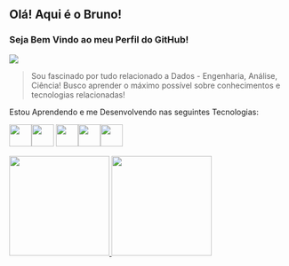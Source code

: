 ## Olá! Aqui é o Bruno!
### Seja Bem Vindo ao meu Perfil do GitHub!

![](https://tenor.com/view/batman-lightning-batman-trevas1-batman-trevas-gif-12871743)

>Sou fascinado por tudo relacionado a Dados - Engenharia, Análise, Ciência! Busco aprender o máximo possível sobre conhecimentos e tecnologias relacionadas!

Estou Aprendendo e me Desenvolvendo nas seguintes Tecnologias:

<i class="devicon-python-plain-wordmark" width="40" height="40"></i>
<img src="https://cdn.jsdelivr.net/gh/devicons/devicon/icons/python/python-original.svg" width="40" height="40"/><img src="https://cdn.jsdelivr.net/gh/devicons/devicon/icons/r/r-original.svg" width="40" height="40"/> <img src="https://cdn.jsdelivr.net/gh/devicons/devicon/icons/mysql/mysql-original.svg" width="40" height="40"/><img src="https://cdn.jsdelivr.net/gh/devicons/devicon/icons/postgresql/postgresql-original.svg" width="40" height="40"/><img src="https://cdn.jsdelivr.net/gh/devicons/devicon/icons/mongodb/mongodb-original.svg" width="40" height="40"/>

<div>
<a href="https://github.com/seu-usuário-aqui">
<img height="180em" src="https://github-readme-stats.vercel.app/api/top-langs/?username=rigueti-bruno&layout=compact&langs_count=7&theme=dracula"/>
<img height="180em" src="https://github-readme-stats.vercel.app/api?username=rigueti-bruno&show_icons=true&theme=dracula&include_all_commits=true&count_private=true"/>
</div>


<!--
**rigueti-bruno/rigueti-bruno** is a ✨ _special_ ✨ repository because its `README.md` (this file) appears on your GitHub profile.

Here are some ideas to get you started:

- 🔭 I’m currently working on ...
- 🌱 I’m currently learning ...
- 👯 I’m looking to collaborate on ...
- 🤔 I’m looking for help with ...
- 💬 Ask me about ...
- 📫 How to reach me: ...
- 😄 Pronouns: ...
- ⚡ Fun fact: ...
-->
